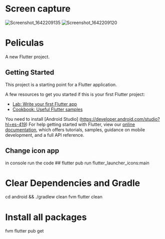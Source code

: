 
# Screen capture
![Screenshot_1642209135](https://user-images.githubusercontent.com/57992471/149603294-c103569c-562d-4534-8b90-12e3a265640c.png)
![Screenshot_1642209120](https://user-images.githubusercontent.com/57992471/149603315-7ef16b30-1356-4b0d-b9fb-2bc1daa9d39c.png)


# Peliculas

A new Flutter project.

## Getting Started

This project is a starting point for a Flutter application.

A few resources to get you started if this is your first Flutter project:

- [Lab: Write your first Flutter app](https://flutter.dev/docs/get-started/codelab)
- [Cookbook: Useful Flutter samples](https://flutter.dev/docs/cookbook)

You need to install [Android Studio] (https://developer.android.com/studio?hl=es-419)
For help getting started with Flutter, view our
[online documentation](https://flutter.dev/docs), which offers tutorials,
samples, guidance on mobile development, and a full API reference.

## Change icon app

in console run the code ## flutter pub run flutter_launcher_icons:main


# Clear Dependencies and Gradle
cd android && ./gradlew clean
fvm flutter clean


# Install all packages
fvm flutter pub get
